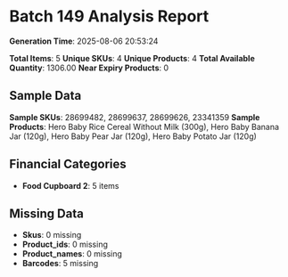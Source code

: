 # Batch 149 Analysis Report

**Generation Time**: 2025-08-06 20:53:24

**Total Items**: 5
**Unique SKUs**: 4
**Unique Products**: 4
**Total Available Quantity**: 1306.00
**Near Expiry Products**: 0

## Sample Data
**Sample SKUs**: 28699482, 28699637, 28699626, 23341359
**Sample Products**: Hero Baby Rice Cereal Without Milk (300g), Hero Baby Banana Jar (120g), Hero Baby Pear Jar (120g), Hero Baby Potato Jar (120g)

## Financial Categories
- **Food Cupboard 2**: 5 items

## Missing Data
- **Skus**: 0 missing
- **Product_ids**: 0 missing
- **Product_names**: 0 missing
- **Barcodes**: 5 missing
